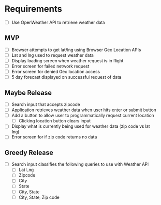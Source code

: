 # Requirements

- [ ] Use OpenWeather API to retrieve weather data

## MVP

- [ ] Browser attempts to get lat/lng using Browser Geo Location APIs
- [ ] Lat and lng used to request weather data
- [ ] Display loading screen when weather request is in flight
- [ ] Error screen for failed network request
- [ ] Error screen for denied Geo location access
- [ ] 5 day forecast displayed on successful request of data

## Maybe Release

- [ ] Search input that accepts zipcode
- [ ] Application retrieves weather data when user hits enter or submit button
- [ ] Add a button to allow user to programmatically request current location
  - [ ] Clicking location button clears input
- [ ] Display what is currently being used for weather data (zip code vs lat lng)
- [ ] Error screen for if zip code returns no data

## Greedy Release

- [ ] Search input classifies the following queries to use with Weather API
  - [ ] Lat Lng
  - [ ] Zipcode
  - [ ] City
  - [ ] State
  - [ ] City, State
  - [ ] City, State, Zip code
